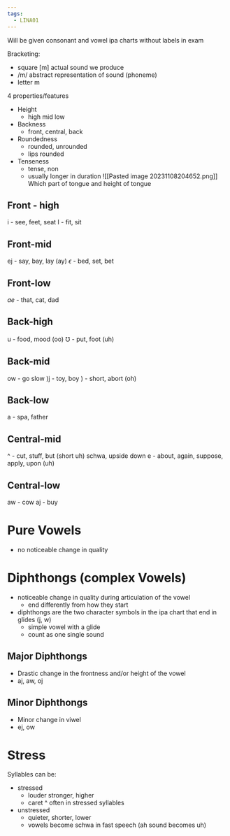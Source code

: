```yaml
---
tags:
  - LINA01
---
```

Will be given consonant and vowel ipa charts without labels in exam


Bracketing:
- square [m] actual sound we produce
- /m/ abstract representation of sound (phoneme)
- <m> letter m

4 properties/features
- Height
	- high mid low
- Backness
	- front, central, back
- Roundedness
	- rounded, unrounded
	- lips rounded
- Tenseness
	- tense, non
	- usually longer in duration
![[Pasted image 20231108204652.png]]
Which part of tongue and height of tongue

## Front - high
i - see, feet, seat
I - fit, sit
## Front-mid
ej - say, bay, lay (ay)
$\epsilon$ - bed, set, bet
## Front-low
$ae$ - that, cat, dad
## Back-high
u - food, mood (oo)
$\mho$ - put, foot (uh)
## Back-mid
ow - go slow
)j - toy, boy
) - short, abort (oh)
## Back-low
a - spa, father
## Central-mid
^ - cut, stuff, but (short uh)
schwa, upside down e - about, again, suppose, apply, upon (uh)
## Central-low
aw - cow
aj - buy

# Pure Vowels
- no noticeable change in quality
# Diphthongs (complex Vowels)
- noticeable change in quality during articulation of the vowel
	- end differently from how they start
- diphthongs are the two character symbols in the ipa chart that end in glides (j, w)
	- simple vowel with a glide
	- count as one single sound
## Major Diphthongs
- Drastic change in the frontness and/or height of the vowel
- aj, aw, oj
## Minor Diphthongs
- Minor change in viwel
- ej, ow
# Stress
Syllables can be:
- stressed
	- louder stronger, higher
	- caret ^ often in stressed syllables
- unstressed
	- quieter, shorter, lower
	- vowels become schwa in fast speech (ah sound becomes uh)